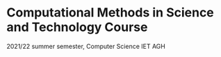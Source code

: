 # Computational Methods in Science and Technology Course
2021/22 summer semester, Computer Science IET AGH
